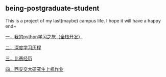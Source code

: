 being-postgraduate-student
----
This is a project of my last(maybe) campus life. I hope it will have a happy end~

[一，我的python学习之旅（全栈开发）](https://github.com/MrZhangKY/learn-python)

[二，深度学习历程](https://github.com/MrZhangKY/deep-learning)

[三，比赛经历](https://github.com/MrZhangKY/competition)

[四，西安交大研究生上机作业]()
